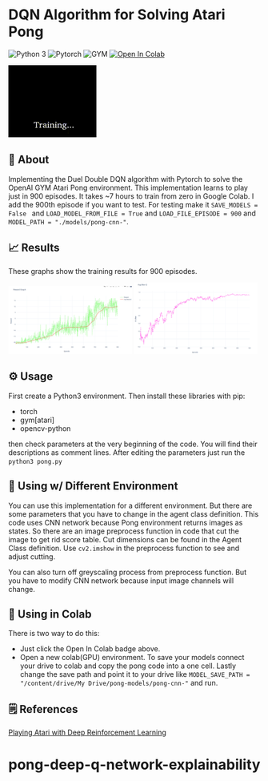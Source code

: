 # DQN Algorithm for Solving Atari Pong

![Python 3](https://img.shields.io/badge/Python-3-yellow.svg)
![Pytorch](https://img.shields.io/badge/Pytorch-1.5-orange.svg)
![GYM](https://img.shields.io/badge/GYM-0.17-turquoise.svg)
[![Open In Colab](https://colab.research.google.com/assets/colab-badge.svg)](https://colab.research.google.com/github/bhctsntrk/OpenAIPong-DQN/blob/master/OpenAIPong_DQN.ipynb)


![animated](mov.gif)

## :scroll: About
Implementing the Duel Double DQN algorithm with Pytorch to solve the OpenAI GYM Atari Pong environment. This implementation learns to play just in 900 episodes. It takes ~7 hours to train from zero in Google Colab. I add the 900th episode if you want to test. For testing make it ```SAVE_MODELS = False ``` and ```LOAD_MODEL_FROM_FILE = True``` and ```LOAD_FILE_EPISODE = 900``` and ```MODEL_PATH = "./models/pong-cnn-"```.

## :chart_with_upwards_trend: Results
These graphs show the training results for 900 episodes.

<img src="reward.png" height ="49%" width="49%"></img>
<img src="avgQ.png" height ="49%" width="49%"></img> 

## ⚙ Usage
First create a Python3 environment. Then install these libraries with pip:

* torch
* gym[atari]
* opencv-python

then check parameters at the very beginning of the code. You will find their descriptions as comment lines.
After editing the parameters just run the ```python3 pong.py```

## :twisted_rightwards_arrows: Using w/ Different Environment
You can use this implementation for a different environment. But there are some parameters that you have to change in the agent class definition. This code uses CNN network because Pong environment returns images as states. So there are an image preprocess function in code that cut the image to get rid score table. Cut dimensions can be found in the Agent Class definition. Use ```cv2.imshow``` in the preprocess function to see and adjust cutting.

You can also turn off greyscaling process from preprocess function. But you have to modify CNN network because input image channels will change.

## :orange_book: Using in Colab
There is two way to do this:
* Just click the Open In Colab badge above.
* Open a new colab(GPU) environment. To save your models connect your drive to colab and copy the pong code into a one cell. Lastly change the save path and point it to your drive like ```MODEL_SAVE_PATH = "/content/drive/My Drive/pong-models/pong-cnn-"``` and run.

## :spiral_notepad: References
[Playing Atari with Deep Reinforcement Learning](https://www.cs.toronto.edu/~vmnih/docs/dqn.pdf)
# pong-deep-q-network-explainability
